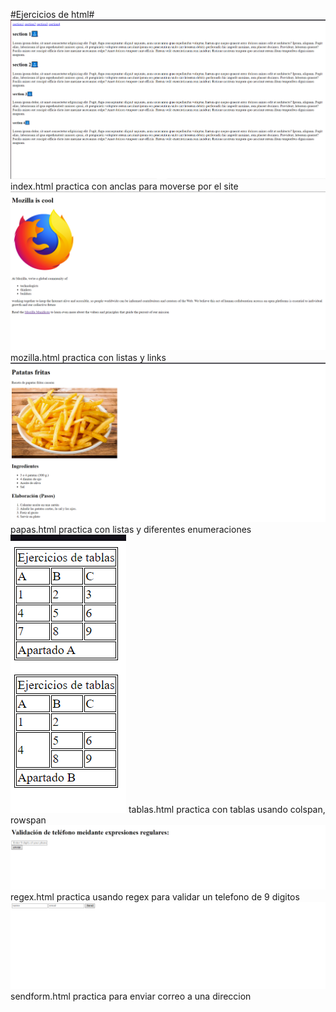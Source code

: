 #Ejercicios de html#
![Alt text](<img/Captura de pantalla 2023-09-13 133615.png>)
index.html practica con anclas para moverse por el site <br>
![Alt text](<img/Captura de pantalla 2023-09-13 133826.png>)
mozilla.html practica con listas y links <br>
![Alt text](<img/Captura de pantalla 2023-09-13 133903.png>)
papas.html practica con listas y diferentes enumeraciones <br>
![Alt text](<img/Captura de pantalla 2023-09-13 133949.png>)
tablas.html practica con tablas usando colspan, rowspan <br>
![Alt text](<img/Captura de pantalla 2023-09-13 134027.png>)
regex.html practica usando regex para validar un telefono de 9 digitos <br>
![Alt text](<img/Captura de pantalla 2023-09-13 134055.png>)
sendform.html practica para enviar correo a una direccion